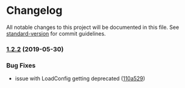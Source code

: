 # Changelog

All notable changes to this project will be documented in this file. See [standard-version](https://github.com/conventional-changelog/standard-version) for commit guidelines.

### [1.2.2](https://github.com/jnmorse/eslint-rule-finder/compare/v1.2.1...v1.2.2) (2019-05-30)


### Bug Fixes

* issue with LoadConfig getting deprecated ([110a529](https://github.com/jnmorse/eslint-rule-finder/commit/110a529))
